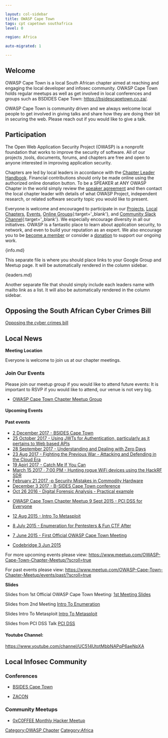 ```yaml
---

layout: col-sidebar
title: OWASP Cape Town
tags: cpt capetown southafrica
level: 0

region: Africa

auto-migrated: 1

---
```


## Welcome
OWASP Cape Town is a local South African chapter aimed at reaching and engaging the local developer and infosec community. OWASP Cape Town holds regular meetups as well as get involved in local conferences and groups such as BSDIDES Cape Town: https://bsidescapetown.co.za/. 

OWASP Cape Town is community driven and we always welcome local people to get involved in giving talks and share how they are doing their bit in securing the web. Please reach out if you would like to give a talk.

## Participation
The Open Web Application Security Project (OWASP) is a nonprofit foundation that works to improve the security of software. All of our projects ,tools, documents, forums, and chapters are free and open to anyone interested in improving application security. 

Chapters are led by local leaders in accordance with the [Chapter Leader Handbook](/www-policy/rules-of-procedure/chapter-handbook). Financial contributions should only be made online using the authorized online donation button. To be a SPEAKER at ANY OWASP Chapter in the world simply review the [speaker agreement](/www-policy/speaker-agreement) and then contact the local chapter leader with details of what OWASP Project, independent research, or related software security topic you would like to present.

Everyone is welcome and encouraged to participate in our [Projects](/projects), [Local Chapters](/chapters), [Events](/events), [Online Groups](https://groups.google.com/a/owasp.com/){:target='_blank'}, and [Community Slack Channel](https://owasp.slack.com/){:target='_blank'}. We especially encourage diversity in all our initiatives. OWASP is a fantastic place to learn about application security, to network, and even to build your reputation as an expert. We also encourage you to be [become a member](/membership) or consider a [donation](/donate) to support our ongoing work.

{info.md}

This separate file is where you should place links to your Google Group and Meetup page. It will be automatically rendered in the column sidebar.

{leaders.md}

Another separate file that should simply include each leaders name with mailto link as a list. It will also be automatically rendered in the column sidebar.


## Opposing the South African Cyber Crimes Bill

[Opposing the cyber crimes
bill](https://www.owasp.org/index.php/Opposing_South_African_CyberCrimes_Bill)

## Local News

**Meeting Location**

Everyone is welcome to join us at our chapter meetings.

### Join Our Events

Please join our meetup group if you would like to attend future events:
It is important to RSVP if you would like to attend, our venue is not
very big.

  - [OWASP Cape Town Chapter Meetup
    Group](http://www.meetup.com/OWASP-Cape-Town-Chapter-Meetup)

#### Upcoming  Events

#### Past events

  - [2 December 2017 - BSIDES Cape
    Town](http://www.bsidescapetown.co.za/)
  - [25 October 2017 - Using JWTs for Authentication, particularly as it
    pertains to Web based
    APIs](https://www.meetup.com/OWASP-Cape-Town-Chapter-Meetup/events/244244084/)
  - [28 September 2017 - Understanding and Dealing with Zero
    Days](https://www.meetup.com/OWASP-Cape-Town-Chapter-Meetup/events/243574182/)
  - [23 Aug 2017 - Fighting the Previous War - Attacking and Defending
    in the Cloud
    Era](https://www.meetup.com/OWASP-Cape-Town-Chapter-Meetup/events/242384147/)
  - [19 Apirl 2017 - Catch Me If You
    Can](https://www.meetup.com/OWASP-Cape-Town-Chapter-Meetup/events/238950109/)
  - [March 15 2017 · 7:00 PM - Hunting rogue WiFi devices using the
    HackRF
    SDR](https://www.meetup.com/OWASP-Cape-Town-Chapter-Meetup/events/238025690/)
  - [February 21 2017 -p Security Mistakes in Commodity
    Hardware](https://www.meetup.com/OWASP-Cape-Town-Chapter-Meetup/events/237603433/)
  - [December 3 2017 - B-SIDES Cape Town
    conference](https://www.meetup.com/OWASP-Cape-Town-Chapter-Meetup/events/235778173/)
  - [Oct 26 2016 - Digital Forensic Analysis - Practical
    example](https://www.meetup.com/OWASP-Cape-Town-Chapter-Meetup/events/234757685/)

<!-- end list -->

  - [OWASP Cape Town Chapter Meetup 9 Sept 2015 - PCI DSS for
    Everyone](http://www.meetup.com/OWASP-Cape-Town-Chapter-Meetup/events/224785079/)

<!-- end list -->

  - [12 Aug 2015 - Intro To
    Metasploit](http://www.meetup.com/OWASP-Cape-Town-Chapter-Meetup/events/223959271/)

<!-- end list -->

  - [8 July 2015 - Enumeration for Pentesters & Fun CTF
    After](http://www.meetup.com/OWASP-Cape-Town-Chapter-Meetup/events/223412637/)

<!-- end list -->

  - [7 June 2015 - First Official OWASP Cape Town
    Meeting](https://www.owasp.org/index.php/First_Official_OWASP_Cape_Town_Meeting)

<!-- end list -->

  - [Codebridge 3
    Jun 2015](https://www.owasp.org/index.php/3_Jun_2015_Codebridge)

For more upcoming events please view:
<https://www.meetup.com/OWASP-Cape-Town-Chapter-Meetup/?scroll=true>

For past events please view:
<https://www.meetup.com/OWASP-Cape-Town-Chapter-Meetup/events/past/?scroll=true>

**Slides**

Slides from 1st Official OWASP Cape Town Meeting: [1st Meeting
Slides](/www-pdf-archive/Owasp-meeting1-17jun2015.pdf)

Slides from 2nd Meeting [Intro To
Enumeration](https://www.owasp.org/images/6/6e/Intro_To_Enumeration_FINAL_MAIL_OUT.odp)

Slides Intro To Metasploit [Intro To
Metasploit](https://www.owasp.org/index.php/File:Intro_To_Metasploit_FINAL.odp)

Slides from PCI DSS Talk [PCI
DSS](https://docs.google.com/presentation/d/1spHkDjvLA4apqKmIGrKRfNB1cMHWB8nzwjW_A3QzVTs)

#### Youtube Channel:

<https://www.youtube.com/channel/UC514UtotMbbNAPqP6aeNpXA>

## Local Infosec Community

### Conferences

  - [BSIDES Cape Town](http://www.bsidescapetown.co.za/)

<!-- end list -->

  - [ZACON](https://zacon.org.za)

### Community Meetups

  - [0xC0FFEE Monthly Hacker Meetup](https://twitter.com/0xC0FFEE_CPT)

[Category:OWASP Chapter](Category:OWASP_Chapter )
[Category:Africa](Category:Africa )

